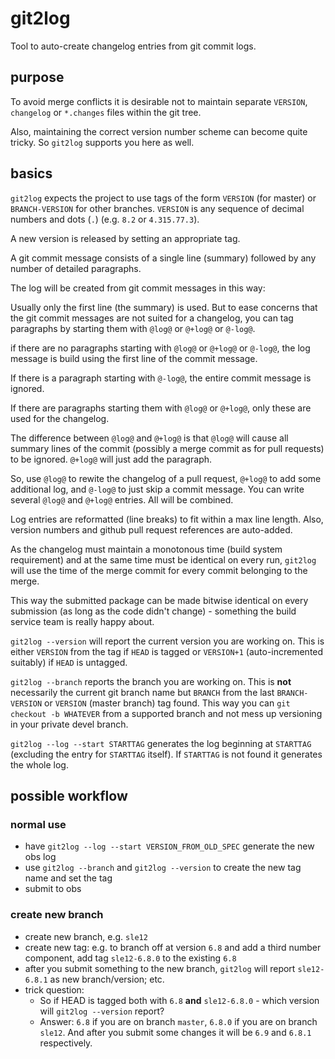# git2log

Tool to auto-create changelog entries from git commit logs.

## purpose

To avoid merge conflicts it is desirable not to maintain separate `VERSION`, `changelog` or `*.changes`
files within the git tree.

Also, maintaining the correct version number scheme can become quite tricky. So `git2log` supports
you here as well.

## basics

`git2log` expects the project to use tags of the form `VERSION` (for master) or `BRANCH-VERSION` for
other branches. `VERSION` is any sequence of decimal numbers and dots (`.`) (e.g. `8.2` or `4.315.77.3`).

A new version is released by setting an appropriate tag.

A git commit message consists of a single line (summary) followed by any number of detailed paragraphs.

The log will be created from git commit messages in this way:

Usually only the first line (the summary) is used. But to ease concerns that the git commit messages
are not suited for a changelog, you can tag paragraphs by starting them with `@log@` or `@+log@` or `@-log@`.

if there are no paragraphs starting with `@log@` or `@+log@` or `@-log@`, the log message is build
using the first line of the commit message.

If there is a paragraph starting with `@-log@`, the entire commit message is ignored.

If there are paragraphs starting them with `@log@` or `@+log@`, only these are used for the changelog.

The difference between `@log@` and `@+log@` is that `@log@` will cause all summary lines of the commit (possibly
a merge commit as for pull requests) to be ignored. `@+log@` will just add the paragraph.

So, use `@log@` to rewite the changelog of a pull request, `@+log@` to add some additional log, and
`@-log@` to just skip a commit message.
You can write several `@log@` and `@+log@` entries. All will be combined.

Log entries are reformatted (line breaks) to fit within a max line length. Also, version numbers
and github pull request references are auto-added.

As the changelog must maintain a monotonous time (build system requirement)
and at the same time must be identical on every run, `git2log` will use the time of
the merge commit for every commit belonging to the merge.

This way the submitted package can be made bitwise identical on every submission (as long as the code
didn't change) - something the build service team is really happy about.

`git2log --version` will report the current version you are working on. This is either `VERSION` from
the tag if `HEAD` is tagged or `VERSION+1` (auto-incremented suitably) if `HEAD` is untagged.

`git2log --branch` reports the branch you are working on. This is **not** necessarily the current git
branch name but `BRANCH` from the last `BRANCH-VERSION` or `VERSION` (master branch) tag found. This way you can
`git checkout -b WHATEVER` from a supported branch and not mess up versioning in your private devel branch.

`git2log --log --start STARTTAG` generates the log beginning at `STARTTAG` (excluding the entry for
`STARTTAG` itself). If `STARTTAG` is not found it generates the whole log.

## possible workflow

### normal use

- have `git2log --log --start VERSION_FROM_OLD_SPEC` generate the new obs log
- use `git2log --branch` and `git2log --version` to create the new tag name and set the tag
- submit to obs

### create new branch

- create new branch, e.g. `sle12`
- create new tag: e.g. to branch off at version `6.8` and add a third number component,
add tag `sle12-6.8.0` to the existing `6.8`
- after you submit something to the new branch, `git2log` will report `sle12-6.8.1` as new branch/version; etc.
- trick question:
    - So if HEAD is tagged both with `6.8` **and** `sle12-6.8.0` - which version will `git2log --version` report?
    - Answer: `6.8` if you are on branch `master`, `6.8.0` if you are on branch `sle12`. And after you submit some changes it will be `6.9` and `6.8.1` respectively.

